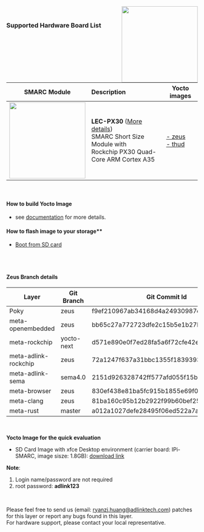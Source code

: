 <img src="https://www.linaro.org/assets/images/projects/yocto-project.png" width="200" align="right">
<br>

### Supported Hardware Board List


|                         SMARC Module                         | Description                                                  | Yocto images                                                 |
| :----------------------------------------------------------: | :----------------------------------------------------------- | ------------------------------------------------------------ |
| <img src="https://cdn.adlinktech.com/webupd/products/images/1790/LEC-PX30_A2_F.jpg" width="200"/> | **LEC-PX30** ([More details](https://www.adlinktech.com/Products/Computer_on_Modules/SMARC/LEC-PX30?lang=en))  <br />     SMARC Short Size Module with <br />Rockchip PX30 Quad-Core ARM Cortex A35 | [- zeus](https://github.com/ADLINK/meta-adlink-rockchip/tree/zeus#zeus-branch-details)<br>[- thud](https://github.com/ADLINK/meta-adlink-rockchip/tree/thud#thud-branch-details) |

<br>

#### How to build Yocto Image

* see [documentation](https://github.com/ADLINK/meta-adlink-rockchip/wiki/01.-Build-Yocto-Image-on-LEC-PX30-with-IPi-SMARC) for more details.

#### How to flash image to your storage**

* [Boot from SD card](https://github.com/ADLINK/meta-adlink-rockchip/wiki/02.-How-to-flash-Image-into-SD-Card)

<br>

<br>


#### Zeus Branch details

| **Layer**            | **Git Branch** | **Git Commit Id**                        |
| -------------------- | -------------- | ---------------------------------------- |
| Poky                 | zeus           | f9ef210967ab34168d4a24930987dc0731baf56f |
| meta-openembedded    | zeus           | bb65c27a772723dfe2c15b5e1b27bcc1a1ed884c |
| meta-rockchip        | yocto-next     | d571e890e0f7ed28fa5a6f72cfe42eaca31352fb |
| meta-adlink-rockchip | zeus           | 72a1247f637a31bbc1355f183939393cf7e828e8 |
| meta-adlink-sema     | sema4.0        | 2151d926328742ff577afd055f15be0a6397a644 |
| meta-browser         | zeus           | 830ef438e81ba5fc915b1855e69f02b2c286b21a |
| meta-clang           | zeus           | 81ba160c95b12b2922f99b60bef25ab37a5e2f0e |
| meta-rust            | master         | a012a1027defe28495f06ed522a7a82bdd59a610 |

  

<br />

**Yocto Image for the quick evaluation**

* SD Card Image with xfce Desktop environment (carrier board: IPi-SMARC, image sisze: 1.8GB): [download link](https://hq0epm0west0us0storage.blob.core.windows.net/public/SMARC%2FLEC-PX30%2FImages%2FYocto%2FLEC-PX30-IPi-SMARC_Yocto-Zeus-v1.4_SD_20200514.zip)

**Note**: 
  1. Login name/password are not required
  2. root password: **adlink123**

 
<br>

Please feel free to send us (email: ryanzj.huang@adlinktech.com) patches for this layer or report any bugs found in this layer. 
<br> For hardware support, please contact your local representative.
